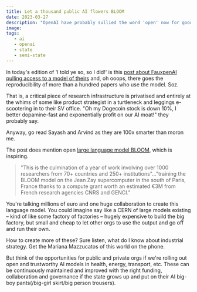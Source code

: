 ```yaml
---
title: Let a thousand public AI flowers BLOOM
date: 2023-03-27
description: "OpenAI have probably sullied the word 'open' now for good. As this Twitter thread shows they're anything but. More like FauxpenAI amirite?? "
image: 
tags:
   - ai
   - openai  
   - state
   - semi-state
---
```


In today's edition of 'I told ye so, so I did!' is this [post about FauxpenAI pulling access to a model of theirs](https://aisnakeoil.substack.com/p/openais-policies-hinder-reproducible) and, oh ooops, there goes the reproducibility of more than a hundred papers who use the model. Soz.

That is, a critical piece of research infrastructure is privatised and entirely at the whims of some like product strategist in a turtleneck and leggings e-scootering in to their SV office. "Oh my Dogecoin stock is down 10%, I better dopamine-fast and exponentially profit on our AI moat!" they probably say.

Anyway, go read Sayash and Arvind as they are 100x smarter than moron me.

The post does mention open [large language model BLOOM](https://bigscience.huggingface.co/blog/bloom), which is inspiring.

> "This is the culmination of a year of work involving over 1000 researchers from 70+ countries and 250+ institutions"..."training the BLOOM model on the Jean Zay supercomputer in the south of Paris, France thanks to a compute grant worth an estimated €3M from French research agencies CNRS and GENCI."

You're talking millions of euro and one huge collaboration to create this language model. You could imagine say like a CERN of large models existing – kind of like some factory of factories – hugely expensive to build the big factory, but small and cheap to let other orgs to use the output and go off and run their own.

How to create more of these? Sure listen, what do I know about industrial strategy. Get the Mariana Mazzucatos of this world on the phone.

But think of the opportunities for public and private orgs if we're rolling out open and trustworthy AI models in health, energy, transport, etc. These can be continuously maintained and improved with the right funding, collaboration and governance if the state grows up and put on their AI big-boy pants(/big-girl skirt/big person trousers).